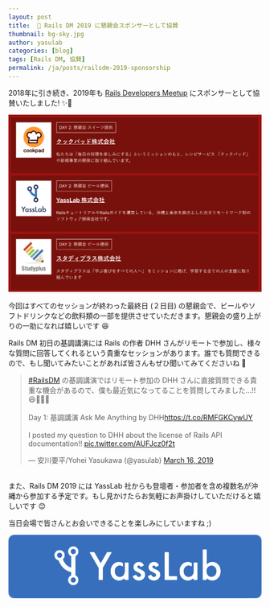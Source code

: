 ```yaml
---
layout: post
title:  💎 Rails DM 2019 に懇親会スポンサーとして協賛
thumbnail: bg-sky.jpg
author: yasulab
categories: [blog]
tags: [Rails DM, 協賛]
permalink: /ja/posts/railsdm-2019-sponsorship
---
```


2018年に引き続き、2019年も [Rails Developers Meetup](https://railsdm.github.io/) にスポンサーとして協賛いたしました! ✨🍾

![Rails DM 2019 Sponsors](/img/posts/railsdm-2019-sponsors.png)

今回はすべてのセッションが終わった最終日 (２日目) の懇親会で、ビールやソフトドリンクなどの飲料類の一部を提供させていただきます。懇親会の盛り上がりの一助になれば嬉しいです 😆

Rails DM 初日の基調講演には Rails の作者 DHH さんがリモートで参加し、様々な質問に回答してくれるという貴重なセッションがあります。誰でも質問できるので、もし聞いてみたいことがあれば皆さんもぜひ聞いてみてくださいね 📮

<blockquote class="twitter-tweet" data-lang="en"><p lang="ja" dir="ltr"><a href="https://twitter.com/hashtag/RailsDM?src=hash&amp;ref_src=twsrc%5Etfw">#RailsDM</a> の基調講演ではリモート参加の DHH さんに直接質問できる貴重な機会があるので、僕も最近気になってることを質問してみました...!! 😆📮📝✨<br><br>Day 1: 基調講演 Ask Me Anything by DHH<a href="https://t.co/RMFGKCywUY">https://t.co/RMFGKCywUY</a><br><br>I posted my question to DHH about the license of Rails API documentation!! <a href="https://t.co/AUFJcz0f2t">pic.twitter.com/AUFJcz0f2t</a></p>&mdash; 安川要平/Yohei Yasukawa (@yasulab) <a href="https://twitter.com/yasulab/status/1107062633004359680?ref_src=twsrc%5Etfw">March 16, 2019</a></blockquote>
<script async src="https://platform.twitter.com/widgets.js" charset="utf-8"></script>

<br>また、Rails DM 2019 には YassLab 社からも登壇者・参加者を含め複数名が沖縄から参加する予定です。もし見かけたらお気軽にお声掛けしていただけると嬉しいです 😊

当日会場で皆さんとお会いできることを楽しみにしていますね ;)

[![YassLab Inc.](/img/logos/800x200.png)](/)

